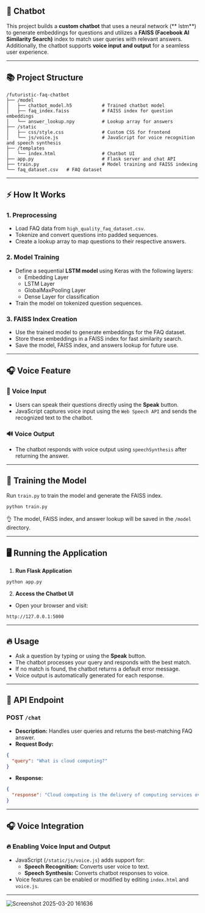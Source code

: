 
## 🚀 Chatbot

This project builds a **custom chatbot** that uses a neural network (** lstm**) to generate embeddings for questions and utilizes a **FAISS (Facebook AI Similarity Search)** index to match user queries with relevant answers. Additionally, the chatbot supports **voice input and output** for a seamless user experience.

---

## 📚 Project Structure

```
/futuristic-faq-chatbot
├── /model
│   ├── chatbot_model.h5           # Trained chatbot model
│   ├── faq_index.faiss            # FAISS index for question embeddings
│   └── answer_lookup.npy          # Lookup array for answers
├── /static
│   ├── css/style.css              # Custom CSS for frontend
│   └── js/voice.js                # JavaScript for voice recognition and speech synthesis
├── /templates
│   └── index.html                 # Chatbot UI
├── app.py                         # Flask server and chat API
├── train.py                       # Model training and FAISS indexing
└── faq_dataset.csv   # FAQ dataset
```

---

## ⚡️ How It Works

### 1. Preprocessing
- Load FAQ data from `high_quality_faq_dataset.csv`.
- Tokenize and convert questions into padded sequences.
- Create a lookup array to map questions to their respective answers.

### 2. Model Training
- Define a sequential **LSTM model** using Keras with the following layers:
    - Embedding Layer
    - LSTM Layer
    - GlobalMaxPooling Layer
    - Dense Layer for classification
- Train the model on tokenized question sequences.

### 3. FAISS Index Creation
- Use the trained model to generate embeddings for the FAQ dataset.
- Store these embeddings in a FAISS index for fast similarity search.
- Save the model, FAISS index, and answers lookup for future use.

---

## 🎧 Voice Feature

### 🔦 Voice Input
- Users can speak their questions directly using the **Speak** button.
- JavaScript captures voice input using the `Web Speech API` and sends the recognized text to the chatbot.

### 🔊 Voice Output
- The chatbot responds with voice output using `speechSynthesis` after returning the answer.

---

## 🧬 Training the Model

Run `train.py` to train the model and generate the FAISS index.
```bash
python train.py
```
👌 The model, FAISS index, and answer lookup will be saved in the `/model` directory.

---

## 🖥️ Running the Application

1. **Run Flask Application**
```bash
python app.py
```

2. **Access the Chatbot UI**
- Open your browser and visit:
```
http://127.0.0.1:5000
```

---

## 🔥 Usage

- Ask a question by typing or using the **Speak** button.
- The chatbot processes your query and responds with the best match.
- If no match is found, the chatbot returns a default error message.
- Voice output is automatically generated for each response.

---

## 📝 API Endpoint

### POST `/chat`
- **Description:** Handles user queries and returns the best-matching FAQ answer.
- **Request Body:**
```json
{
  "query": "What is cloud computing?"
}
```
- **Response:**
```json
{
  "response": "Cloud computing is the delivery of computing services over the internet."
}
```

---

## 🎧 Voice Integration

### 🔥 Enabling Voice Input and Output
- JavaScript (`/static/js/voice.js`) adds support for:
    - **Speech Recognition:** Converts user voice to text.
    - **Speech Synthesis:** Converts chatbot responses to voice.
- Voice features can be enabled or modified by editing `index.html` and `voice.js`.

---

![Screenshot 2025-03-20 161636](https://github.com/user-attachments/assets/4be1df5d-dc34-4d0c-8049-5fd8e9f9352a)

